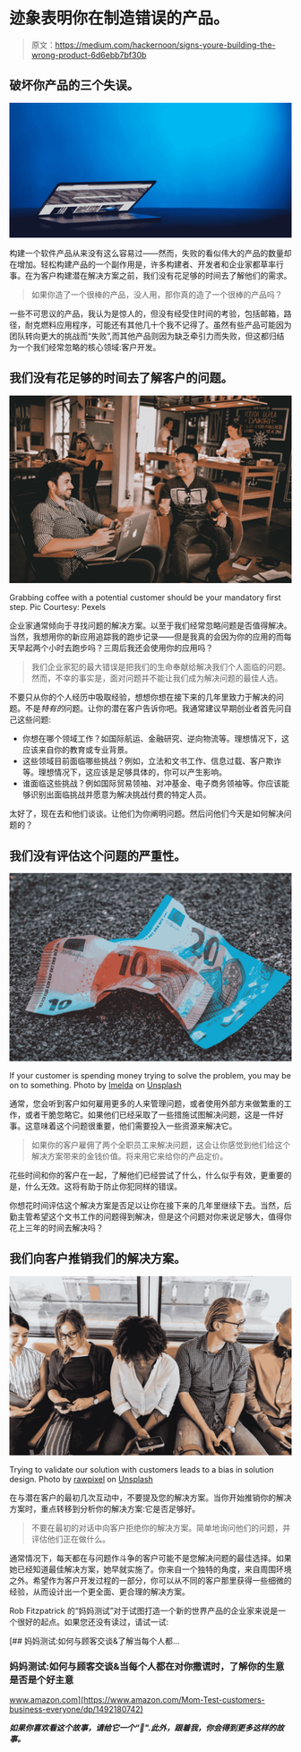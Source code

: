 # 迹象表明你在制造错误的产品。

> 原文：<https://medium.com/hackernoon/signs-youre-building-the-wrong-product-6d6ebb7bf30b>

## 破坏你产品的三个失误。

![](img/1caf0b6bc04806bef81e619ca13a5fca.png)

构建一个软件产品从来没有这么容易过——然而，失败的看似伟大的产品的数量却在增加。轻松构建产品的一个副作用是，许多构建者、开发者和企业家都草率行事。在为客户构建潜在解决方案之前，我们没有花足够的时间去了解他们的需求。

> 如果你造了一个很棒的产品，没人用，那你真的造了一个很棒的产品吗？

一些不可思议的产品，我认为是惊人的，但没有经受住时间的考验，包括邮箱，路径，耐克燃料应用程序，可能还有其他几十个我不记得了。虽然有些产品可能因为团队转向更大的挑战而“失败”,而其他产品则因为缺乏牵引力而失败，但这都归结为一个我们经常忽略的核心领域:客户开发。

## 我们没有花足够的时间去了解客户的问题。

![](img/dbc2487b4caeded259626aa41be9b328.png)

Grabbing coffee with a potential customer should be your mandatory first step. Pic Courtesy: Pexels

企业家通常倾向于寻找问题的解决方案。以至于我们经常忽略问题是否值得解决。当然，我想用你的新应用追踪我的跑步记录——但是我真的会因为你的应用的而每天早起两个小时去跑步吗？三周后我还会使用你的应用吗？

> 我们企业家犯的最大错误是把我们的生命奉献给解决我们个人面临的问题。然而，不幸的事实是，面对问题并不能让我们成为解决问题的最佳人选。

不要只从你的个人经历中吸取经验，想想你想在接下来的几年里致力于解决的问题。不是*特有的*问题。让你的潜在客户告诉你吧。我通常建议早期创业者首先问自己这些问题:

*   你想在哪个领域工作？如国际航运、金融研究、逆向物流等。理想情况下，这应该来自你的教育或专业背景。
*   这些领域目前面临哪些挑战？例如，立法和文书工作、信息过载、客户欺诈等。理想情况下，这应该是足够具体的，你可以产生影响。
*   谁面临这些挑战？例如国际贸易领袖、对冲基金、电子商务领袖等。你应该能够识别出面临挑战并愿意为解决挑战付费的特定人员。

太好了，现在去和他们谈谈。让他们为你阐明问题。然后问他们今天是如何解决问题的？

## 我们没有评估这个问题的严重性。

![](img/fe677513335289dd472f5b3f4882d323.png)

If your customer is spending money trying to solve the problem, you may be on to something. Photo by [Imelda](https://unsplash.com/photos/GcnPjvqRL18?utm_source=unsplash&utm_medium=referral&utm_content=creditCopyText) on [Unsplash](https://unsplash.com/search/photos/wasting-money?utm_source=unsplash&utm_medium=referral&utm_content=creditCopyText)

通常，您会听到客户如何雇用更多的人来管理问题，或者使用外部方来做繁重的工作，或者干脆忽略它。如果他们已经采取了一些措施试图解决问题，这是一件好事。这意味着这个问题很重要，他们需要投入一些资源来解决它。

> 如果你的客户雇佣了两个全职员工来解决问题，这会让你感觉到他们给这个解决方案带来的金钱价值。将来用它来给你的产品定价。

花些时间和你的客户在一起，了解他们已经尝试了什么，什么似乎有效，更重要的是，什么无效。这将有助于防止你犯同样的错误。

你想花时间评估这个解决方案是否足以让你在接下来的几年里继续下去。当然，后勤主管希望这个文书工作的问题得到解决，但是这个问题对你来说足够大，值得你花上三年的时间去解决吗？

## 我们向客户推销我们的解决方案。

![](img/9ef27963561ad12b34100ee32e1167b5.png)

Trying to validate our solution with customers leads to a bias in solution design. Photo by [rawpixel](https://unsplash.com/photos/dSACYFB1Nj8?utm_source=unsplash&utm_medium=referral&utm_content=creditCopyText) on [Unsplash](https://unsplash.com/search/photos/app-download?utm_source=unsplash&utm_medium=referral&utm_content=creditCopyText)

在与潜在客户的最初几次互动中，不要提及您的解决方案。当你开始推销你的解决方案时，重点转移到分析你的解决方案:它是否足够好。

> 不要在最初的对话中向客户拒绝你的解决方案。简单地询问他们的问题，并评估他们正在做什么。

通常情况下，每天都在与问题作斗争的客户可能不是您解决问题的最佳选择。如果她已经知道最佳解决方案，她早就实施了。你来自一个独特的角度，来自周围环境之外。希望作为客户开发过程的一部分，你可以从不同的客户那里获得一些细微的经验，从而设计出一个更全面、更合理的解决方案。

Rob Fitzpatrick 的“妈妈测试”对于试图打造一个新的世界产品的企业家来说是一个很好的起点。如果您还没有读过，请试一试:

[](https://www.amazon.com/Mom-Test-customers-business-everyone/dp/1492180742) [## 妈妈测试:如何与顾客交谈&了解当每个人都…

### 妈妈测试:如何与顾客交谈&当每个人都在对你撒谎时，了解你的生意是否是个好主意

www.amazon.com](https://www.amazon.com/Mom-Test-customers-business-everyone/dp/1492180742) 

***如果你喜欢看这个故事，请给它一个“👏".此外，跟着我，你会得到更多这样的故事。***